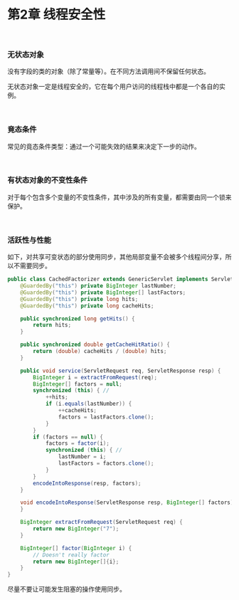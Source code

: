# 第2章 线程安全性

​    

### 无状态对象

没有字段的类的对象（除了常量等）。在不同方法调用间不保留任何状态。

无状态对象一定是线程安全的，它在每个用户访问的线程栈中都是一个各自的实例。

​    

### 竟态条件

常见的竟态条件类型：通过一个可能失效的结果来决定下一步的动作。

​    

### 有状态对象的不变性条件

对于每个包含多个变量的不变性条件，其中涉及的所有变量，都需要由同一个锁来保护。

​    

### 活跃性与性能

如下，对共享可变状态的部分使用同步，其他局部变量不会被多个线程间分享，所以不需要同步。

```java
public class CachedFactorizer extends GenericServlet implements Servlet {
    @GuardedBy("this") private BigInteger lastNumber;
    @GuardedBy("this") private BigInteger[] lastFactors;
    @GuardedBy("this") private long hits;
    @GuardedBy("this") private long cacheHits;

    public synchronized long getHits() {
        return hits;
    }

    public synchronized double getCacheHitRatio() {
        return (double) cacheHits / (double) hits;
    }

    public void service(ServletRequest req, ServletResponse resp) {
        BigInteger i = extractFromRequest(req);
        BigInteger[] factors = null;
        synchronized (this) { // 
            ++hits;
            if (i.equals(lastNumber)) {
                ++cacheHits;
                factors = lastFactors.clone();
            }
        }
        if (factors == null) {
            factors = factor(i);
            synchronized (this) { // 
                lastNumber = i;
                lastFactors = factors.clone();
            }
        }
        encodeIntoResponse(resp, factors);
    }

    void encodeIntoResponse(ServletResponse resp, BigInteger[] factors) {
    }

    BigInteger extractFromRequest(ServletRequest req) {
        return new BigInteger("7");
    }

    BigInteger[] factor(BigInteger i) {
        // Doesn't really factor
        return new BigInteger[]{i};
    }
}
```

尽量不要让可能发生阻塞的操作使用同步。

